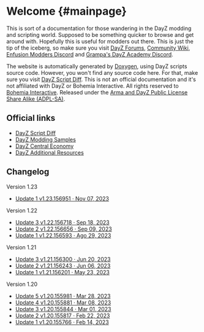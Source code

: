 Welcome {#mainpage}
==

<div id="bigger"></div>

This is sort of a documentation for those wandering in the DayZ modding and scripting world. Supposed to be something quicker to browse and get around with. Hopefully this is useful for modders out there. This is just the tip of the iceberg, so make sure you visit [DayZ Forums](https://forums.dayz.com/), [Community Wiki](https://community.bistudio.com/wiki/Main_Page), [Enfusion Modders Discord](https://discord.gg/enfusionmodders) and [Grampa's DayZ Academy Discord](https://discord.gg/ZHrYGU6c).

The website is automatically generated by [Doxygen](https://www.doxygen.nl/), using DayZ scripts source code. However, you won't find any source code here. For that, make sure you visit [DayZ Script Diff](https://github.com/BohemiaInteractive/DayZ-Script-Diff/tree/main/scripts). This is not an official documentation and it's not affiliated with DayZ or Bohemia Interactive. All rights reserved to [Bohemia Interactive](https://www.bohemia.net/). Released under the [Arma and DayZ Public License Share Alike (ADPL-SA)](https://www.bohemia.net/community/licenses/arma-and-dayz-public-license-share-alike-adpl-sa).


Official links
--

- [DayZ Script Diff](https://github.com/BohemiaInteractive/DayZ-Script-Diff)
- [DayZ Modding Samples](https://github.com/BohemiaInteractive/DayZ-Samples)
- [DayZ Central Economy](https://github.com/BohemiaInteractive/DayZ-Central-Economy)
- [DayZ Additional Resources](https://github.com/BohemiaInteractive/DayZ-Misc)


Changelog
--

Version 1.23
- [Update 1 v1.23.156951 · Nov 07, 2023](https://forums.dayz.com/topic/257986-stable-update-123/)

Version 1.22
- [Update 3 v1.22.156718 · Sep 18, 2023](https://forums.dayz.com/topic/256662-stable-update-122/?page=3&tab=comments#comment-2489452)
- [Update 2 v1.22.156656 · Sep 09, 2023](https://forums.dayz.com/topic/256662-stable-update-122/?page=2&tab=comments#comment-2489075)
- [Update 1 v1.22.156593 · Ago 29, 2023](https://forums.dayz.com/topic/256662-stable-update-122/)

Version 1.21
- [Update 3 v1.21.156300 · Jun 20, 2023](https://forums.dayz.com/topic/254893-stable-update-121/?page=3&tab=comments#comment-2486208)
- [Update 2 v1.21.156243 · Jun 06, 2023](https://forums.dayz.com/topic/254893-stable-update-121/?page=2&tab=comments#comment-2485977)
- [Update 1 v1.21.156201 · May 23, 2023](https://forums.dayz.com/topic/254893-stable-update-121/)

Version 1.20
- [Update 5 v1.20.155981 · Mar 28, 2023](https://forums.dayz.com/topic/254301-stable-update-120/?page=6&tab=comments#comment-2484819)
- [Update 4 v1.20.155881 · Mar 08, 2023](https://forums.dayz.com/topic/254301-stable-update-120/?page=5&tab=comments#comment-2484453)
- [Update 3 v1.20.155844 · Mar 01, 2023](https://forums.dayz.com/topic/254301-stable-update-120/?page=4&tab=comments#comment-2484270)
- [Update 2 v1.20.155817 · Feb 22, 2023](https://forums.dayz.com/topic/254301-stable-update-120/?page=3&tab=comments#comment-2484121)
- [Update 1 v1.20.155766 · Feb 14, 2023](https://forums.dayz.com/topic/254301-stable-update-120/)
